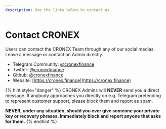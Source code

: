 ```yaml
---
description: Use the links below to contact us
---
```


# Contact CRONEX

Users can contact the CRONEX Team through any of our social medias. Leave a message or contact an Admin directly.

* Telegram Community: [@cronexfinance](https://t.me/cronexfinance)
* Twitter: [@cronexfinance](https://twitter.com/cronexfinance)
* Github: [@cronexfinance](https://github.com/cronexfinance)
* Website: [https://cronex.finance](https://cronex.finance)

{% hint style="danger" %}
CRONEX Admins will **NEVER** send you a direct message. If anybody approaches you directly on e.g. Telegram pretending to represent customer support, please block them and report as spam.

**NEVER, under any situation, should you ever give someone your private key or recovery phrases. Immediately block and report anyone that asks for them.**
{% endhint %}
